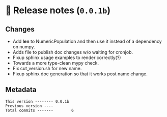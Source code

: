 # 🎁 Release notes (`0.0.1b`)

## Changes
- Add __len__ to NumericPopulation and then use it instead of a dependency on numpy.
- Adds file to publish doc changes w/o waiting for cronjob.
- Fixup sphinx usage examples to render correctly(?)
- Towards a more type-clean mypy check.
- Fix cut_version.sh for new name.
- Fixup sphinx doc generation so that it works post name change.

## Metadata
```
This version -------- 0.0.1b
Previous version ---- 
Total commits -------        6
```
